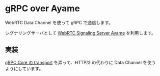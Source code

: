 # gRPC over Ayame

WebRTC Data Channel を使って gRPC で通信します。

シグナリングサーバとして [WebRTC Signaling Server Ayame](https://github.com/OpenAyame/ayame) を利用します。

## 実装

[gRPC Core の transport](https://github.com/grpc/grpc/tree/master/src/core/ext/transport) を弄って、HTTP/2 の代わりに Data Channel を使うようにしています。
